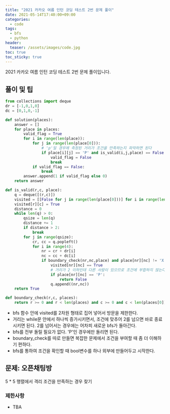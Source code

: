 ```yaml
---
title: "2021 카카오 여름 인턴 코딩 테스트 2번 문제 풀이"
date: 2021-05-14T17:40:00+09:00
categories:
  - code
tags:
  - bfs
  - python
header:
  teaser: /assets/images/code.jpg
toc: true
toc_sticky: true
---
```

2021 카카오 여름 인턴 코딩 테스트 2번 문제 풀이입니다.
## 풀이 및 팁
```python
from collections import deque
dr = [-1,0,1,0]
dc = [0,1,0,-1]

def solution(places):
    answer = []
    for place in places:
        valid_flag = True
        for i in range(len(place)):
            for j in range(len(place[0])):
                # 'p'일 경우에 측정된 거리가 조건을 만족하는지 파악하면 된다
                if place[i][j] == 'P' and is_valid(i,j,place) == False:
                    valid_flag = False
                    break
            if valid_flag == False:
                break
        answer.append(1 if valid_flag else 0)
    return answer

def is_valid(r,c, place):
    q = deque([(r,c)])
    visited = [[False for j in range(len(place[0]))] for i in range(len(place))]
    visited[r][c] = True
    distance = 0
    while len(q) > 0:
        qsize = len(q)
        distance += 1
        if distance > 2:
            break
        for j in range(qsize):
            cr, cc = q.popleft()
            for i in range(4):
                nr = cr + dr[i]
                nc = cc + dc[i]
                if boundary_check(nr,nc,place) and place[nr][nc] != 'X' and visited[nr][nc] == False:
                    visited[nr][nc] == True
                    # 거리가 2 이하인데 다른 사람이 있으므로 조건에 부합하지 않는다
                    if place[nr][nc] == 'P':
                        return False
                    q.append((nr,nc))
    return True

def boundary_check(r,c, places):
    return r >= 0 and r < len(places) and c >= 0 and c < len(places[0])
```
* bfs 함수 안에 visited를 2차원 형태로 집어 넣어서 방문을 제한한다. 
* 거리는 while문 안에서 하나씩 증가시키면서, 조건에 맞추어 2를 넘으면 바로 종료 시키면 된다. 2를 넘어서는 경우에는 어차피 새로운 bfs가 돌아간다. 
* bfs를 전부 돌릴 필요가 없다. 'P'인 경우에만 돌리면 된다.
* boundary_check를 따로 만들면 복잡한 문제에서 조건을 부여할 때 좀 더 이해하기 편하다. 
* bfs를 통하여 조건을 확인할 때 bool변수를 하나 외부에 만들어두고 시작한다.  

## 문제: 오픈채팅방
5 * 5 행렬에서 격리 조건을 만족하는 경우 찾기 

### 제한사항
* TBA